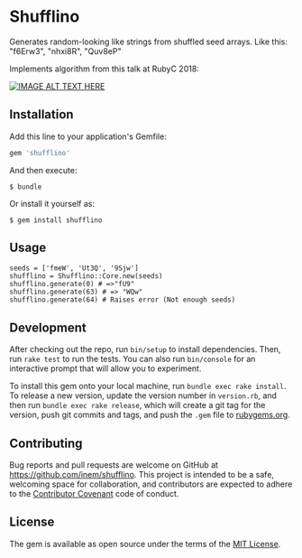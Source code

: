 # Shufflino

Generates random-looking like strings from shuffled seed arrays. Like this: "f6Erw3", "nhxi8R", "Quv8eP"

Implements algorithm from this talk at RubyC 2018:

[![IMAGE ALT TEXT HERE](https://img.youtube.com/vi/71r8HYaxKKM/0.jpg)](https://www.youtube.com/watch?v=71r8HYaxKKM)

## Installation

Add this line to your application's Gemfile:

```ruby
gem 'shufflino'
```

And then execute:

    $ bundle

Or install it yourself as:

    $ gem install shufflino

## Usage

```
seeds = ['fmeW', 'Ut3Q', '9Sjw']
shufflino = Shufflino::Core.new(seeds)
shufflino.generate(0) # =>"fU9"
shufflino.generate(63) # => "WQw"
shufflino.generate(64) # Raises error (Not enough seeds)
```

## Development

After checking out the repo, run `bin/setup` to install dependencies. Then, run `rake test` to run the tests. You can also run `bin/console` for an interactive prompt that will allow you to experiment.

To install this gem onto your local machine, run `bundle exec rake install`. To release a new version, update the version number in `version.rb`, and then run `bundle exec rake release`, which will create a git tag for the version, push git commits and tags, and push the `.gem` file to [rubygems.org](https://rubygems.org).

## Contributing

Bug reports and pull requests are welcome on GitHub at https://github.com/inem/shufflino. This project is intended to be a safe, welcoming space for collaboration, and contributors are expected to adhere to the [Contributor Covenant](http://contributor-covenant.org) code of conduct.

## License

The gem is available as open source under the terms of the [MIT License](https://opensource.org/licenses/MIT).
